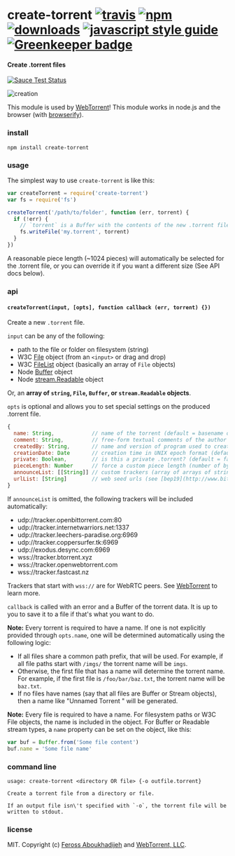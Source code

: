 # create-torrent [![travis][travis-image]][travis-url] [![npm][npm-image]][npm-url] [![downloads][downloads-image]][downloads-url] [![javascript style guide][standard-image]][standard-url] [![Greenkeeper badge][greenkeeper-image]][greenkeeper-url]

[travis-image]: https://img.shields.io/travis/webtorrent/create-torrent/master.svg
[travis-url]: https://travis-ci.org/webtorrent/create-torrent
[npm-image]: https://img.shields.io/npm/v/create-torrent.svg
[npm-url]: https://npmjs.org/package/create-torrent
[downloads-image]: https://img.shields.io/npm/dm/create-torrent.svg
[downloads-url]: https://npmjs.org/package/create-torrent
[standard-image]: https://img.shields.io/badge/code_style-standard-brightgreen.svg
[standard-url]: https://standardjs.com
[greenkeeper-image]: https://badges.greenkeeper.io/webtorrent/create-torrent.svg
[greenkeeper-url]: https://greenkeeper.io/

#### Create .torrent files

[![Sauce Test Status](https://saucelabs.com/browser-matrix/create-torrent.svg)](https://saucelabs.com/u/create-torrent)

![creation](https://raw.githubusercontent.com/webtorrent/create-torrent/master/img.jpg)

This module is used by [WebTorrent](http://webtorrent.io)! This module works in node.js and the browser (with [browserify](http://browserify.org/)).

### install

```
npm install create-torrent
```

### usage

The simplest way to use `create-torrent` is like this:

```js
var createTorrent = require('create-torrent')
var fs = require('fs')

createTorrent('/path/to/folder', function (err, torrent) {
  if (!err) {
    // `torrent` is a Buffer with the contents of the new .torrent file
    fs.writeFile('my.torrent', torrent)
  }
})
```

A reasonable piece length (~1024 pieces) will automatically be selected for the .torrent
file, or you can override it if you want a different size (See API docs below).

### api

#### `createTorrent(input, [opts], function callback (err, torrent) {})`

Create a new `.torrent` file.

`input` can be any of the following:

- path to the file or folder on filesystem (string)
- W3C [File](https://developer.mozilla.org/en-US/docs/Web/API/File) object (from an `<input>` or drag and drop)
- W3C [FileList](https://developer.mozilla.org/en-US/docs/Web/API/FileList) object (basically an array of `File` objects)
- Node [Buffer](http://nodejs.org/api/buffer.html) object
- Node [stream.Readable](http://nodejs.org/api/stream.html) object

Or, an **array of `string`, `File`, `Buffer`, or `stream.Readable` objects**.

`opts` is optional and allows you to set special settings on the produced .torrent file.

``` js
{
  name: String,            // name of the torrent (default = basename of `path`, or 1st file's name)
  comment: String,         // free-form textual comments of the author
  createdBy: String,       // name and version of program used to create torrent
  creationDate: Date       // creation time in UNIX epoch format (default = now)
  private: Boolean,        // is this a private .torrent? (default = false)
  pieceLength: Number      // force a custom piece length (number of bytes)
  announceList: [[String]] // custom trackers (array of arrays of strings) (see [bep12](http://www.bittorrent.org/beps/bep_0012.html))
  urlList: [String]        // web seed urls (see [bep19](http://www.bittorrent.org/beps/bep_0019.html))
}
```

If `announceList` is omitted, the following trackers will be included automatically:

- udp://tracker.openbittorrent.com:80
- udp://tracker.internetwarriors.net:1337
- udp://tracker.leechers-paradise.org:6969
- udp://tracker.coppersurfer.tk:6969
- udp://exodus.desync.com:6969
- wss://tracker.btorrent.xyz
- wss://tracker.openwebtorrent.com
- wss://tracker.fastcast.nz

Trackers that start with `wss://` are for WebRTC peers. See
[WebTorrent](https://webtorrent.io) to learn more.

`callback` is called with an error and a Buffer of the torrent data. It is up to you to
save it to a file if that's what you want to do.

**Note:** Every torrent is required to have a name. If one is not explicitly provided
through `opts.name`, one will be determined automatically using the following logic:

- If all files share a common path prefix, that will be used. For example, if all file
  paths start with `/imgs/` the torrent name will be `imgs`.
- Otherwise, the first file that has a name will determine the torrent name. For example,
  if the first file is `/foo/bar/baz.txt`, the torrent name will be `baz.txt`.
- If no files have names (say that all files are Buffer or Stream objects), then a name
  like "Unnamed Torrent <id>" will be generated.

**Note:** Every file is required to have a name. For filesystem paths or W3C File objects,
the name is included in the object. For Buffer or Readable stream types, a `name` property
can be set on the object, like this:

```js
var buf = Buffer.from('Some file content')
buf.name = 'Some file name'
```

### command line

```
usage: create-torrent <directory OR file> {-o outfile.torrent}

Create a torrent file from a directory or file.

If an output file isn\'t specified with `-o`, the torrent file will be
written to stdout.
```

### license

MIT. Copyright (c) [Feross Aboukhadijeh](https://feross.org) and [WebTorrent, LLC](https://webtorrent.io).
